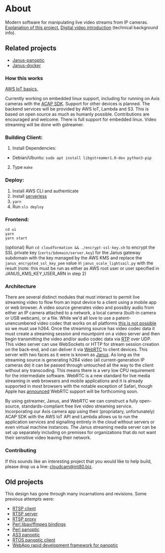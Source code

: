 # About
Modern software for manipulating live video streams from IP cameras.
[Explanation of this project.](http://spiegelmock.com/2016/03/27/diving-into-iot-development-using-aws/)
[Digital video introduction](https://github.com/leandromoreira/digital_video_introduction) (technical background info).

## Related projects
* [Janus-panoptic](https://github.com/revmischa/janus-panoptic)
* [Janus-docker](https://github.com/revmischa/docker-janus)

### How this works
[AWS IoT basics.](http://spiegelmock.com/2016/03/27/developing-a-cloud-based-iot-service/)

Currently working on embedded linux support, including for running on Axis cameras with the [ACAP SDK](http://www.axis.com/us/en/support/developer-support/axis-camera-application-platform). Support for other devices is planned.
The backend services will be provided by AWS IoT, Lambda and S3.
This is based on open source as much as humanly possible. Contributions are encouraged and welcome.
There is full support for embedded linux. Video streaming will be done with gstreamer.

### Building Client:
1. Install Dependencies:
  * Debian/Ubuntu: `sudo apt install libgstreamer1.0-dev python3-pip`
2. Type `make`

### Deploy:
1. Install AWS CLI and authenticate
1. Install [serverless](https://serverless.com/)
1. `yarn`
1. Run `sls deploy`

### Frontend:
```
cd ui
yarn
yarn start
```

(optional) Run `cd cloudformation && ./encrypt-ssl-key.sh` to encrypt the SSL private key (`certs/$domain/server.key`) for the Janus gateway subdomain with the key managed by the AWS KMS and replace the `janus_encrypted_ssl_key_pem` value in `janus_scale_lightsail.py` with the result (note: this must be run as either as AWS root user or user specified in JANUS_KMS_KEY_USER_ARN in step 2)


### Architecture
There are several distinct modules that must interact to permit live streaming video to flow from an input device to a client using a mobile app or web browser.
A video source generates video and possibly audio from either an IP camera attached to a network, a local camera (built-in camera or USB webcam), or a file. While we'd all love to use a patent-unencumbered video codec that works on all platforms [this is not possible](https://spiegelmock.com/2015/07/24/flash/) so we must use h264.
Once the streaming source has video codec data it must create a streaming session and mountpoint on a video server and then begin transmitting the video and/or audio codec data via [RTP](https://en.wikipedia.org/wiki/Real-time_Transport_Protocol) over UDP. This video server can use WebSockets or HTTP for stream session creation on the back-end, and can deliver it via [WebRTC](https://webrtc.org/) to client devices. This server with two faces as it were is known as [Janus](https://janus.conf.meetecho.com/).
As long as the streaming source is generating h264 video (all current-generation IP cameras do) it can be passed through untouched all the way to the client without any transcoding. This means there is a very low CPU requirement for the intermediate software. WebRTC is a new standard for live media streaming in web browsers and mobile applications and it is already supported in most browsers with the notable exception of Safari, though Apple has [announced](http://www.nojitter.com/post/240171589/apple-jumps-on-the-webrtc-bandwagon) WebRTC support will be forthcoming soon.

By using gstreamer, Janus, and WebRTC we can construct a fully open-source, standards-compliant free live video streaming service. Incorporating our Axis camera app using their (propriatary, unfortunately) ACAP SDK with the AWS IoT API and Lambda allows us to run the application services and signalling entirely in the cloud without servers or even virtual machine instances. The Janus streaming media server can be set up separately including on premises for organizations that do not want their sensitive video leaving their network.


### Contributing
If this sounds like an interesting project that you would like to help build, please drop us a line: [cloudcam@int80.biz](mailto:cloudcam@int80.biz).

## Old projects
This design has gone through many incarnations and revisions. Some previous attempts were:
* [RTSP client](https://github.com/revmischa/rtsp-client)
* [RTSP server](https://github.com/revmischa/rtsp-server)
* [RTSP proxy](https://github.com/revmischa/rtsp-proxy)
* [Perl libav/ffmpeg bindings](https://github.com/revmischa/av-streamer)
* [Perl panoptic](https://github.com/revmischa/panoptic-perl)
* [AS3 panoptic](https://github.com/revmischa/as3-panoptic)
* [RTOS panoptic client](https://github.com/revmischa/keil-panoptic-client)
* [WebApp rapid development framework for panoptic](https://github.com/revmischa/rapid)
